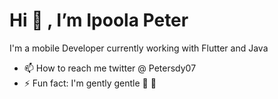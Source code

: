 # Hi 👋 , I’m Ipoola Peter

I'm a mobile Developer currently working with Flutter and Java 
- 📫 How to reach me twitter @ Petersdy07 
- ⚡ Fun fact: I'm gently gentle  👋  👋 

